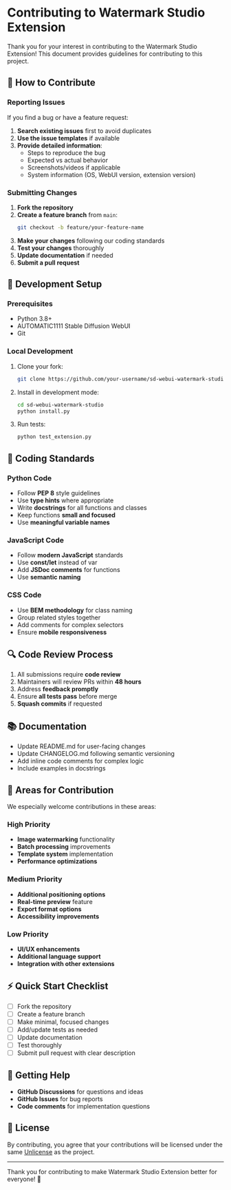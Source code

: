 # Contributing to Watermark Studio Extension

Thank you for your interest in contributing to the Watermark Studio Extension! This document provides guidelines for contributing to this project.

## 🤝 How to Contribute

### Reporting Issues

If you find a bug or have a feature request:

1. **Search existing issues** first to avoid duplicates
2. **Use the issue templates** if available
3. **Provide detailed information**:
   - Steps to reproduce the bug
   - Expected vs actual behavior
   - Screenshots/videos if applicable
   - System information (OS, WebUI version, extension version)

### Submitting Changes

1. **Fork the repository**
2. **Create a feature branch** from `main`:
   ```bash
   git checkout -b feature/your-feature-name
   ```
3. **Make your changes** following our coding standards
4. **Test your changes** thoroughly
5. **Update documentation** if needed
6. **Submit a pull request**

## 🧪 Development Setup

### Prerequisites

- Python 3.8+
- AUTOMATIC1111 Stable Diffusion WebUI
- Git

### Local Development

1. Clone your fork:
   ```bash
   git clone https://github.com/your-username/sd-webui-watermark-studio.git
   ```

2. Install in development mode:
   ```bash
   cd sd-webui-watermark-studio
   python install.py
   ```

3. Run tests:
   ```bash
   python test_extension.py
   ```

## 📝 Coding Standards

### Python Code

- Follow **PEP 8** style guidelines
- Use **type hints** where appropriate
- Write **docstrings** for all functions and classes
- Keep functions **small and focused**
- Use **meaningful variable names**

### JavaScript Code

- Follow **modern JavaScript** standards
- Use **const/let** instead of var
- Add **JSDoc comments** for functions
- Use **semantic naming**

### CSS Code

- Use **BEM methodology** for class naming
- Group related styles together
- Add comments for complex selectors
- Ensure **mobile responsiveness**

## 🔍 Code Review Process

1. All submissions require **code review**
2. Maintainers will review PRs within **48 hours**
3. Address **feedback promptly**
4. Ensure **all tests pass** before merge
5. **Squash commits** if requested

## 📚 Documentation

- Update README.md for user-facing changes
- Update CHANGELOG.md following semantic versioning
- Add inline code comments for complex logic
- Include examples in docstrings

## 🎯 Areas for Contribution

We especially welcome contributions in these areas:

### High Priority
- **Image watermarking** functionality
- **Batch processing** improvements
- **Template system** implementation
- **Performance optimizations**

### Medium Priority
- **Additional positioning options**
- **Real-time preview** feature
- **Export format options**
- **Accessibility improvements**

### Low Priority
- **UI/UX enhancements**
- **Additional language support**
- **Integration with other extensions**

## ⚡ Quick Start Checklist

- [ ] Fork the repository
- [ ] Create a feature branch
- [ ] Make minimal, focused changes
- [ ] Add/update tests as needed
- [ ] Update documentation
- [ ] Test thoroughly
- [ ] Submit pull request with clear description

## 💬 Getting Help

- **GitHub Discussions** for questions and ideas
- **GitHub Issues** for bug reports
- **Code comments** for implementation questions

## 📄 License

By contributing, you agree that your contributions will be licensed under the same [Unlicense](LICENSE) as the project.

---

Thank you for contributing to make Watermark Studio Extension better for everyone! 🎉